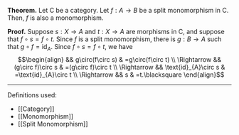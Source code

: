 **Theorem.** Let $\mathsf{C}$ be a category. Let $f:A\to B$ be a split monomorphism in $\mathsf{C}$. Then, $f$ is also a monomorphism.

**Proof.** Suppose $s:X\to A$ and $t:X\to A$ are morphisms in $\mathsf{C}$, and suppose that $f\circ s=f\circ t$. Since $f$ is a split monomorphism, there is $g:B\to A$ such that $g\circ f=\text{id}_{A}$. Since $f\circ s=f\circ t$, we have
$$\begin{align}
&& g\circ(f\circ s) & =g\circ(f\circ t) \\
\Rightarrow && (g\circ f)\circ s & =(g\circ f)\circ t \\
\Rightarrow && \text{id}_{A}\circ s & =\text{id}_{A}\circ t \\
\Rightarrow && s & =t.\blacksquare
\end{align}$$
***
Definitions used:
- [[Category]]
- [[Monomorphism]]
- [[Split Monomorphism]]